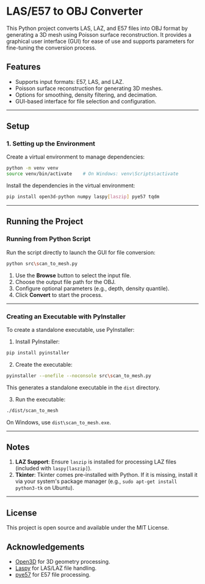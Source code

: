 # LAS/E57 to OBJ Converter

This Python project converts LAS, LAZ, and E57 files into OBJ format by generating a 3D mesh using Poisson surface reconstruction. It provides a graphical user interface (GUI) for ease of use and supports parameters for fine-tuning the conversion process.

## Features

- Supports input formats: E57, LAS, and LAZ.
- Poisson surface reconstruction for generating 3D meshes.
- Options for smoothing, density filtering, and decimation.
- GUI-based interface for file selection and configuration.

---

## Setup


### 1. Setting up the Environment
Create a virtual environment to manage dependencies:

```bash
python -m venv venv
source venv/bin/activate    # On Windows: venv\Scripts\activate
```

Install the dependencies in the virtual environment:

```bash
pip install open3d-python numpy laspy[laszip] pye57 tqdm
```

---

## Running the Project

### Running from Python Script
Run the script directly to launch the GUI for file conversion:

```bash
python src\scan_to_mesh.py
```

1. Use the **Browse** button to select the input file.
2. Choose the output file path for the OBJ.
3. Configure optional parameters (e.g., depth, density quantile).
4. Click **Convert** to start the process.

---

### Creating an Executable with PyInstaller
To create a standalone executable, use PyInstaller:

1. Install PyInstaller:

```bash
pip install pyinstaller
```

2. Create the executable:

```bash
pyinstaller --onefile --noconsole src\scan_to_mesh.py
```

This generates a standalone executable in the `dist` directory.

3. Run the executable:

```bash
./dist/scan_to_mesh
```

On Windows, use `dist\scan_to_mesh.exe`.

---

## Notes

1. **LAZ Support**: Ensure `laszip` is installed for processing LAZ files (included with `laspy[laszip]`).
2. **Tkinter**: Tkinter comes pre-installed with Python. If it is missing, install it via your system's package manager (e.g., `sudo apt-get install python3-tk` on Ubuntu).

---

## License
This project is open source and available under the MIT License.

## Acknowledgements
- [Open3D](http://www.open3d.org/) for 3D geometry processing.
- [Laspy](https://laspy.readthedocs.io/) for LAS/LAZ file handling.
- [pye57](https://pye57.readthedocs.io/) for E57 file processing.

